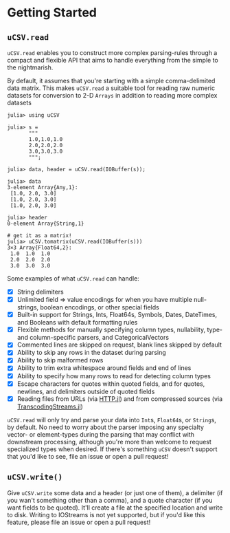 # Getting Started

## `uCSV.read`

`uCSV.read` enables you to construct more complex parsing-rules through a compact and flexible API that aims to handle everything from the simple to the nightmarish.

By default, it assumes that you're starting with a simple comma-delimited data matrix. This makes `uCSV.read` a suitable tool for reading raw numeric datasets for conversion to 2-D `Arrays` in addition to reading more complex datasets

```jldoctest
julia> using uCSV

julia> s =
       """
       1.0,1.0,1.0
       2.0,2.0,2.0
       3.0,3.0,3.0
       """;

julia> data, header = uCSV.read(IOBuffer(s));

julia> data
3-element Array{Any,1}:
 [1.0, 2.0, 3.0]
 [1.0, 2.0, 3.0]
 [1.0, 2.0, 3.0]

julia> header
0-element Array{String,1}

# get it as a matrix!
julia> uCSV.tomatrix(uCSV.read(IOBuffer(s)))
3×3 Array{Float64,2}:
 1.0  1.0  1.0
 2.0  2.0  2.0
 3.0  3.0  3.0

```

Some examples of what `uCSV.read` can handle:

- [x] String delimiters
- [x] Unlimited field => value encodings for when you have multiple null-strings, boolean encodings, or other special fields
- [x] Built-in support for Strings, Ints, Float64s, Symbols, Dates, DateTimes, and Booleans with default formatting rules
- [x] Flexible methods for manually specifying column types, nullability, type- and column-specific parsers, and CategoricalVectors
- [x] Commented lines are skipped on request, blank lines skipped by default
- [x] Ability to skip any rows in the dataset during parsing
- [x] Ability to skip malformed rows
- [x] Ability to trim extra whitespace around fields and end of lines
- [x] Ability to specify how many rows to read for detecting column types
- [x] Escape characters for quotes within quoted fields, and for quotes, newlines, and delimiters outside of quoted fields
- [x] Reading files from URLs (via [HTTP.jl](https://github.com/JuliaWeb/HTTP.jl)) and from compressed sources (via [TranscodingStreams.jl](https://github.com/bicycle1885/TranscodingStreams.jl#codec-packages))

`uCSV.read` will only try and parse your data into `Int`s, `Float64`s, or `String`s, by default. No need to worry about the parser imposing any specialty vector- or element-types during the parsing that may conflict with downstream processing, although you're more than welcome to request specialized types when desired. If there's something `uCSV` doesn't support that you'd like to see, file an issue or open a pull request!

## `uCSV.write()`

Give `uCSV.write` some data and a header (or just one of them), a delimiter (if you wan't something other than a comma), and a quote character (if you want fields to be quoted). It'll create a file at the specified location and write to disk. Writing to IOStreams is not yet supported, but if you'd like this feature, please file an issue or open a pull request!
